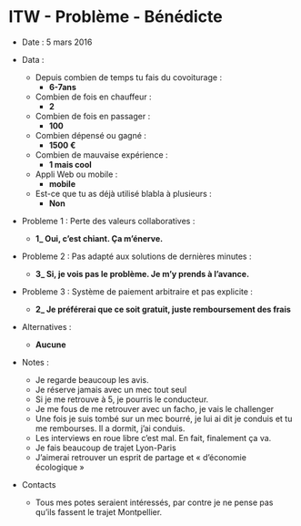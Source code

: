 # ITW - Problème - Bénédicte

- Date : 5 mars 2016

- Data :  
    - Depuis combien de temps tu fais du covoiturage : 
        - **6-7ans**
    - Combien de fois en chauffeur : 
        - **2**
    - Combien de fois en passager : 
        - **100**
    - Combien dépensé ou gagné : 
        - **1500 €**
    - Combien de mauvaise expérience : 
        - **1 mais cool**
    - Appli Web ou mobile :  
        - **mobile**
    - Est-ce que tu as déjà utilisé blabla à plusieurs : 
        - **Non** 

- Probleme 1 : Perte des valeurs collaboratives :
    - **1_ Oui, c’est chiant. Ça m’énerve.**

- Probleme 2 : Pas adapté aux solutions de dernières minutes :
    - **3_ Si, je vois pas le problème. Je m’y prends à l’avance.**

- Probleme 3 : Système de paiement arbitraire et pas explicite :
    - **2_ Je préférerai que ce soit gratuit, juste remboursement des frais**


- Alternatives :
    - **Aucune**

- Notes :  
    - Je regarde beaucoup les avis.
    - Je réserve jamais avec un mec tout seul
    - Si je me retrouve à 5, je pourris le conducteur. 
    - Je me fous de me retrouver avec un facho, je vais le challenger
    - Une fois je suis tombé sur un mec bourré, je lui ai dit je conduis et tu me rembourses. Il a dormit, j’ai conduis.
    - Les interviews en roue libre c’est mal. En fait, finalement ça va.
    - Je fais beaucoup de trajet Lyon-Paris
    - J’aimerai retrouver un esprit de partage et « d’économie écologique »

- Contacts
    - Tous mes potes seraient intéressés, par contre je ne pense pas qu’ils fassent le trajet Montpellier.
